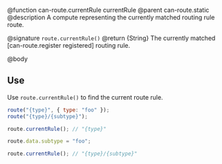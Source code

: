 @function can-route.currentRule currentRule
@parent can-route.static
@description A compute representing the currently matched routing rule route.

@signature `route.currentRule()`
@return {String} The currently matched [can-route.register registered] routing rule.

@body

## Use

Use `route.currentRule()` to find the current route rule.

```js
route("{type}", { type: "foo" });
route("{type}/{subtype}");

route.currentRule(); // "{type}"

route.data.subtype = "foo";

route.currentRule(); // "{type}/{subtype}"
```
